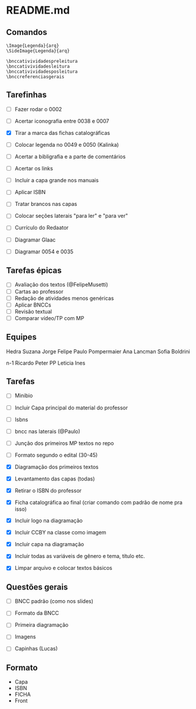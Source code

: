 README.md
======


Comandos
--------

```
\Image{Legenda}{arq}
\SideImage{Legenda}{arq}

\bnccativividadespreleitura
\bnccativividadesleitura
\bnccativividadesposleitura
\bnccreferenciasgerais
```

Tarefinhas
----------

- [ ] Fazer rodar o 0002
- [ ] Acertar iconografia entre 0038 e 0007
- [x] Tirar a marca das fichas catalográficas
- [ ] Colocar legenda no 0049 e 0050 (Kalinka)
- [ ] Acertar a bibligrafia e a parte de comentários
- [ ] Acertar os links 
- [ ] Incluir a capa grande nos manuais
- [ ] Aplicar ISBN 
- [ ] Tratar brancos nas capas
- [ ] Colocar seções laterais "para ler" e "para ver"
- [ ] Currículo do Redaator
- [ ] Diagramar Glaac
- [ ] Diagramar 0054 e 0035 


Tarefas épicas
--------------
- [ ] Avaliação dos textos (@FelipeMusetti)
- [ ] Cartas ao professor
- [ ] Redação de atividades menos genéricas
- [ ] Aplicar BNCCs 
- [ ] Revisão textual
- [ ] Comparar vídeo/TP com MP

Equipes
-------

Hedra
	Suzana
	Jorge
	Felipe
	Paulo Pompermaier
	Ana Lancman
	Sofia Boldrini

n-1
	Ricardo
	Peter PP
	Leticia
	Ines


Tarefas
-------

- [ ] Minibio
- [ ] Incluir Capa principal do material do professor
- [ ] Isbns
- [ ] bncc nas laterais (@Paulo)
- [ ] Junção dos primeiros MP textos no repo
- [ ] Formato segundo o edital (30-45) 
- [X] Diagramação dos primeiros textos
- [X] Levantamento das capas (todas)
- [X] Retirar o ISBN do professor
- [X] Ficha catalográfica ao final (criar comando com padrão de nome pra isso)
- [X] Incluir logo na diagramação
- [X] Incluir CCBY na classe como imagem
- [X] Incluir capa na diagramação
- [X] Incluir todas as variáveis de gênero e tema, título etc. 
- [X] Limpar arquivo e colocar textos básicos 


Questões gerais
---------------

- [ ] BNCC padrão (como nos slides)
- [ ] Formato da BNCC
- [ ] Primeira diagramação
- [ ] Imagens 
- [ ] Capinhas (Lucas)



Formato
-------

* Capa 
* ISBN
* FICHA
* Front




